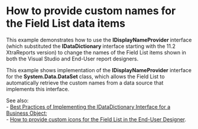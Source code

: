 # How to provide custom names for the Field List data items


<p>This example demonstrates how to use the <strong>IDisplayNameProvider </strong>interface (which substituted the <strong>IDataDictionary </strong>interface starting with the 11.2 XtraReports version) to change the names of the Field List items shown in both the Visual Studio and End-User report designers. </p><p>This example shows implementation of the <strong>IDisplayNameProvider</strong> interface for the <strong>System.Data.DataSet </strong>class, which allows the Field List to automatically retrieve the custom names from a data source that implements this interface.</p><p>See also:<br />
- <a href="https://www.devexpress.com/Support/Center/p/E667">Best Practices of Implementing the IDataDictionary Interface for a Business Object</a>;<br />
- <a href="https://www.devexpress.com/Support/Center/p/E2706">How to provide custom icons for the Field List in the End-User Designer</a>.</p>

<br/>


